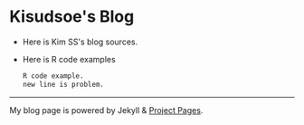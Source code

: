 # Kisudsoe's Blog

- Here is Kim SS's blog sources.

- Here is R code examples

  ```R
  R code example.
  new line is problem.
  ```

----

My blog page is powered by Jekyll & [Project Pages](https://github.com/projectpages/project-pages/wiki/).